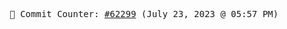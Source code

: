 <p align="center">
    <samp>
        📮 Commit Counter: <a href="https://github.com/Javascript-void0/Javascript-void0/commits/main">#62299</a> (July 23, 2023 @ 05:57 PM)
    </samp>
</p>